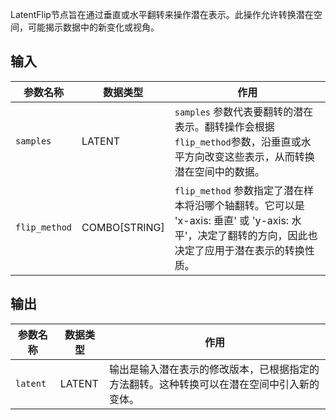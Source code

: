 
LatentFlip节点旨在通过垂直或水平翻转来操作潜在表示。此操作允许转换潜在空间，可能揭示数据中的新变化或视角。

## 输入

| 参数名称      | 数据类型 | 作用                                                         |
|---------------|----------|--------------------------------------------------------------|
| `samples`     | LATENT   | `samples` 参数代表要翻转的潜在表示。翻转操作会根据`flip_method`参数，沿垂直或水平方向改变这些表示，从而转换潜在空间中的数据。 |
| `flip_method` | COMBO[STRING] | `flip_method` 参数指定了潜在样本将沿哪个轴翻转。它可以是 'x-axis: 垂直' 或 'y-axis: 水平'，决定了翻转的方向，因此也决定了应用于潜在表示的转换性质。 |

## 输出

| 参数名称 | 数据类型 | 作用                                                         |
|----------|----------|--------------------------------------------------------------|
| `latent` | LATENT   | 输出是输入潜在表示的修改版本，已根据指定的方法翻转。这种转换可以在潜在空间中引入新的变体。 |
